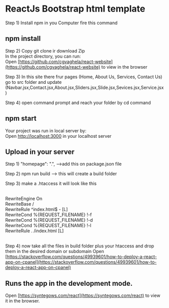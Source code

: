 # ReactJs Bootstrap html template

Step 1) Install npm in you Computer fire this command<br />
## npm install

Step 2) Copy git clone ir download Zip<br />
In the project directory, you can run:<br />
Open [https://github.com/cgvaghela/react-website](https://github.com/cgvaghela/react-website) to view in the browser

Step 3) In this site there frur pages (Home, About Us, Services, Contact Us)<br />
go to src folder and update (Navbar.jsx,Contact.jsx,About.jsx,Sliders.jsx,Slide.jsx,Sevices.jsx,Service.jsx)

Step 4) open command prompt and reach your folder by cd command<br />
## npm start

Your project was run in local server by:<br />
Open [http://localhost:3000](https://localhost:3000) in your localhost server

## Upload in your server<br />

Step 1) "homepage": ".", -->add this on package.json file<br />

Step 2) npm run build --> this will create a build folder<br />

Step 3) make a .htaccess it will look like this<br />

<IfModule mod_rewrite.c><br />
RewriteEngine On<br />
RewriteBase /<br />
RewriteRule ^index\.html$ - [L]<br />
RewriteCond %{REQUEST_FILENAME} !-f<br />
RewriteCond %{REQUEST_FILENAME} !-d<br />
RewriteCond %{REQUEST_FILENAME} !-l<br />
RewriteRule . /index.html [L]<br />
</IfModule><br />

Step 4) now take all the files in build folder plus your htaccess and drop them in the desired domain or subdomain
Open [https://stackoverflow.com/questions/49939601/how-to-deploy-a-react-app-on-cpanel](https://stackoverflow.com/questions/49939601/how-to-deploy-a-react-app-on-cpanel)

## Runs the app in the development mode.
Open [https://syntegows.com/react](https://syntegows.com/react) to view it in the browser.
